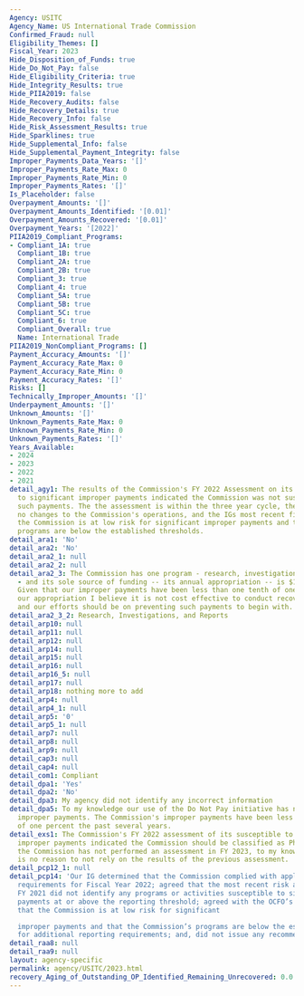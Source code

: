 ```yaml
---
Agency: USITC
Agency_Name: US International Trade Commission
Confirmed_Fraud: null
Eligibility_Themes: []
Fiscal_Year: 2023
Hide_Disposition_of_Funds: true
Hide_Do_Not_Pay: false
Hide_Eligibility_Criteria: true
Hide_Integrity_Results: true
Hide_PIIA2019: false
Hide_Recovery_Audits: false
Hide_Recovery_Details: true
Hide_Recovery_Info: false
Hide_Risk_Assessment_Results: true
Hide_Sparklines: true
Hide_Supplemental_Info: false
Hide_Supplemental_Payment_Integrity: false
Improper_Payments_Data_Years: '[]'
Improper_Payments_Rate_Max: 0
Improper_Payments_Rate_Min: 0
Improper_Payments_Rates: '[]'
Is_Placeholder: false
Overpayment_Amounts: '[]'
Overpayment_Amounts_Identified: '[0.01]'
Overpayment_Amounts_Recovered: '[0.01]'
Overpayment_Years: '[2022]'
PIIA2019_Compliant_Programs:
- Compliant_1A: true
  Compliant_1B: true
  Compliant_2A: true
  Compliant_2B: true
  Compliant_3: true
  Compliant_4: true
  Compliant_5A: true
  Compliant_5B: true
  Compliant_5C: true
  Compliant_6: true
  Compliant_Overall: true
  Name: International Trade
PIIA2019_NonCompliant_Programs: []
Payment_Accuracy_Amounts: '[]'
Payment_Accuracy_Rate_Max: 0
Payment_Accuracy_Rate_Min: 0
Payment_Accuracy_Rates: '[]'
Risks: []
Technically_Improper_Amounts: '[]'
Underpayment_Amounts: '[]'
Unknown_Amounts: '[]'
Unknown_Payments_Rate_Max: 0
Unknown_Payments_Rate_Min: 0
Unknown_Payments_Rates: '[]'
Years_Available:
- 2024
- 2023
- 2022
- 2021
detail_agy1: The results of the Commission's FY 2022 Assessment on its susceptibility
  to significant improper payments indicated the Commission was not susceptible to
  such payments. The the assessment is within the three year cycle, there have been
  no changes to the Commission's operations, and the IGs most recent finding is that
  the Commission is at low risk for significant improper payments and that the Commission’s
  programs are below the established thresholds.
detail_ara1: 'No'
detail_ara2: 'No'
detail_ara2_1: null
detail_ara2_2: null
detail_ara2_3: The Commission has one program - research, investigations, and reports
  - and its sole source of funding -- its annual appropriation -- is $122.4 million.
  Given that our improper payments have been less than one tenth of one percent of
  our appropriation I believe it is not cost effective to conduct recovery audits,
  and our efforts should be on preventing such payments to begin with.
detail_ara2_3_2: Research, Investigations, and Reports
detail_arp10: null
detail_arp11: null
detail_arp12: null
detail_arp14: null
detail_arp15: null
detail_arp16: null
detail_arp16_5: null
detail_arp17: null
detail_arp18: nothing more to add
detail_arp4: null
detail_arp4_1: null
detail_arp5: '0'
detail_arp5_1: null
detail_arp7: null
detail_arp8: null
detail_arp9: null
detail_cap3: null
detail_cap4: null
detail_com1: Compliant
detail_dpa1: 'Yes'
detail_dpa2: 'No'
detail_dpa3: My agency did not identify any incorrect information
detail_dpa5: To my knowledge our use of the Do Not Pay initiative has not reduced
  improper payments. The Commission's improper payments have been less than one-tenth
  of one percent the past several years.
detail_exs1: The Commission's FY 2022 assessment of its susceptible to significant
  improper payments indicated the Commission should be classified as Phase 1. While
  the Commission has not performed an assessment in FY 2023, to my knowledge there
  is no reason to not rely on the results of the previous assessment.
detail_pcp12_1: null
detail_pcp14: 'Our IG determined that the Commission complied with applicable PIIA
  requirements for Fiscal Year 2022; agreed that the most recent risk assessment for
  FY 2021 did not identify any programs or activities susceptible to significant improper
  payments at or above the reporting threshold; agreed with the OCFO’s conclusion
  that the Commission is at low risk for significant

  improper payments and that the Commission’s programs are below the established thresholds
  for additional reporting requirements; and, did not issue any recommendations.'
detail_raa8: null
detail_raa9: null
layout: agency-specific
permalink: agency/USITC/2023.html
recovery_Aging_of_Outstanding_OP_Identified_Remaining_Unrecovered: 0.0
---
```

